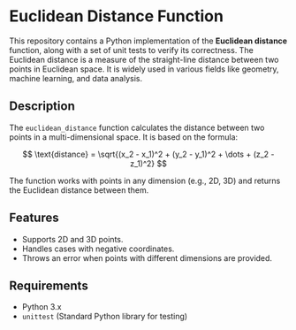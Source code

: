 # Euclidean Distance Function

This repository contains a Python implementation of the **Euclidean distance** function,
along with a set of unit tests to verify its correctness. The Euclidean
distance is a measure of the straight-line distance between two points in Euclidean
space. It is widely used in various fields like geometry, machine learning, and
data analysis.

## Description

The `euclidean_distance` function calculates the distance between two points in a
multi-dimensional space. It is based on the formula:

$$
\text{distance} = \sqrt{(x_2 - x_1)^2 + (y_2 - y_1)^2 + \dots + (z_2 - z_1)^2}
$$

The function works with points in any dimension (e.g., 2D, 3D) and returns the
Euclidean distance between them.

## Features

- Supports 2D and 3D points.
- Handles cases with negative coordinates.
- Throws an error when points with different dimensions are provided.

## Requirements

- Python 3.x
- `unittest` (Standard Python library for testing)
